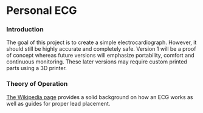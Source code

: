 # Personal ECG

### Introduction

The goal of this project is to create a simple electrocardiograph. However, it should still be
highly accurate and completely safe. Version 1 will be a proof of concept whereas future versions
will emphasize portability, comfort and continuous monitoring. These later versions may require
custom printed parts using a 3D printer.

### Theory of Operation

[The Wikipedia page](https://en.wikipedia.org/wiki/Electrocardiography) provides a solid background
on how an ECG works as well as guides for proper lead placement.
